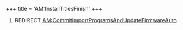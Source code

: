 +++
title = 'AM:InstallTitlesFinish'
+++

1.  REDIRECT
    [AM:CommitImportProgramsAndUpdateFirmwareAuto](AM:CommitImportProgramsAndUpdateFirmwareAuto "wikilink")
